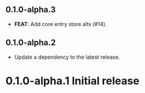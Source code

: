 ## 0.1.0-alpha.3

 - **FEAT**: Add core entry store alts (#14).

## 0.1.0-alpha.2

 - Update a dependency to the latest release.

# 0.1.0-alpha.1 Initial release
